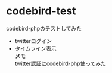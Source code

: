 # codebird-test
codebird-phpのテストしてみた  
- twitterログイン  
- タイムライン表示  
<strong>メモ</strong>  
<a href="http://mazeltov7.hateblo.jp/entry/2015/03/15/212548">twitter認証にcodebird-php使ってみた</a>

